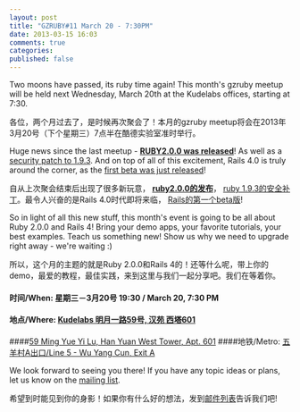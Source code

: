 ```yaml
---
layout: post
title: "GZRUBY#11 March 20 - 7:30PM"
date: 2013-03-15 16:03
comments: true
categories: 
published: false
---
```


Two moons have passed, its ruby time again! This month's gzruby meetup will be held next Wednesday, March 20th at the Kudelabs offices, starting at 7:30.

各位，两个月过去了，是时候再次聚会了！本月的gzruby meetup将会在2013年3月20号（下个星期三）7点半在酷德实验室准时举行。

Huge news since the last meetup - **[RUBY2.0.0 was released](http://www.ruby-lang.org/en/news/2013/02/24/ruby-2-0-0-p0-is-released/)**! As well as a [security patch to 1.9.3](http://www.ruby-lang.org/en/news/2013/02/22/ruby-1-9-3-p392-is-released/). And on top of all of this excitement, Rails 4.0 is truly around the corner, as the [first beta was just released](http://weblog.rubyonrails.org/2013/2/25/Rails-4-0-beta1/)! 

自从上次聚会结束后出现了很多新玩意， **[ruby2.0.0的发布](http://www.ruby-lang.org/en/news/2013/02/24/ruby-2-0-0-p0-is-released/)**， [ruby 1.9.3的安全补丁](http://www.ruby-lang.org/en/news/2013/02/22/ruby-1-9-3-p392-is-released/)。最令人兴奋的是Rails 4.0时代即将来临，
[Rails的第一个beta版](http://weblog.rubyonrails.org/2013/2/25/Rails-4-0-beta1/)!

So in light of all this new stuff, this month's event is going to be all about Ruby 2.0.0 and Rails 4! Bring your demo apps, your favorite tutorials, your best examples. Teach us something new! Show us why we need to upgrade right away - we're waiting :)

所以，这个月的主题的就是Ruby 2.0.0和Rails 4的！还等什么呢，带上你的demo，最爱的教程，最佳实践，来到这里与我们一起分享吧。我们在等着你。


#### 时间/When: 星期三－3月20号 19:30 / March 20, 7:30 PM
#### 地点/Where: [Kudelabs 明月一路59号, 汉苑 西塔601](http://gz.o.cn/13105)
####[59 Ming Yue Yi Lu, Han Yuan West Tower, Apt. 601](http://gz.o.cn/13105)
####地铁/Metro: [五羊村A出口/Line 5 - Wu Yang Cun, Exit A](http://www.exploregz.com/metro/pedia/station/wuyangcun/)


We look forward to seeing you there! If you have any topic ideas or plans, let us know on the [mailing list](https://groups.google.com/forum/?fromgroups#!forum/gzruby).

希望到时能见到你的身影！如果你有什么好的想法，发到[邮件列表](https://groups.google.com/forum/?fromgroups#!forum/gzruby)告诉我们吧!

